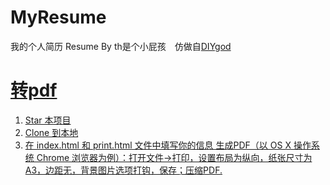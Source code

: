 # MyResume
我的个人简历
Resume By th是个小屁孩　仿做自<a href="http://html.love/">DIYgod
# 转pdf
 1. Star 本项目
 2.  Clone 到本地
 3.  在 index.html 和 print.html 文件中填写你的信息 生成PDF（以 OS X 操作系统 Chrome 浏览器为例）：打开文件->打印，设置布局为纵向，纸张尺寸为A3，边距无，背景图片选项打钩，保存；压缩PDF.
